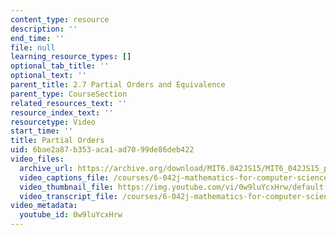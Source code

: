 ```yaml
---
content_type: resource
description: ''
end_time: ''
file: null
learning_resource_types: []
optional_tab_title: ''
optional_text: ''
parent_title: 2.7 Partial Orders and Equivalence
parent_type: CourseSection
related_resources_text: ''
resource_index_text: ''
resourcetype: Video
start_time: ''
title: Partial Orders
uid: 6bae2a87-b353-aca1-ad70-99de86deb422
video_files:
  archive_url: https://archive.org/download/MIT6.042JS15/MIT6_042JS15_partialorderpt_ipod.mp4
  video_captions_file: /courses/6-042j-mathematics-for-computer-science-spring-2015/cc3630bd785f563e913f1ef74a29e184_0w9luYcxHrw.vtt
  video_thumbnail_file: https://img.youtube.com/vi/0w9luYcxHrw/default.jpg
  video_transcript_file: /courses/6-042j-mathematics-for-computer-science-spring-2015/c7638d1001bcad0a4cd7103de0e3ddcf_0w9luYcxHrw.pdf
video_metadata:
  youtube_id: 0w9luYcxHrw
---
```

